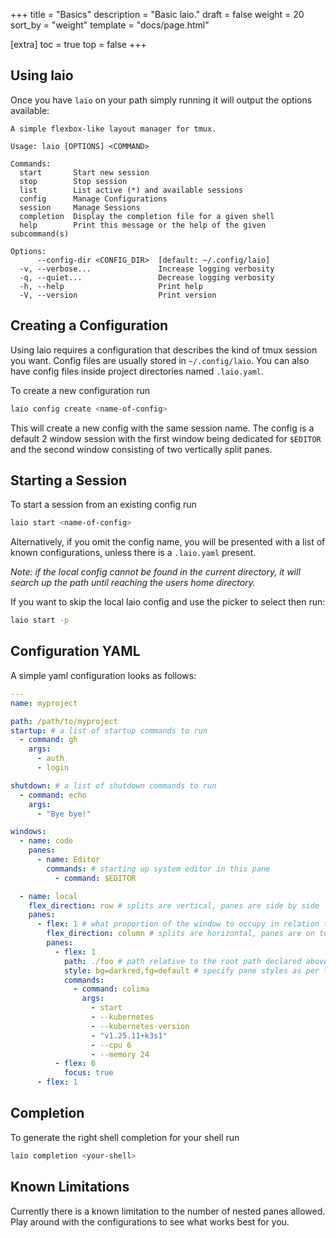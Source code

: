 +++
title = "Basics"
description = "Basic laio."
draft = false
weight = 20
sort_by = "weight"
template = "docs/page.html"

[extra]
toc = true
top = false
+++

## Using laio

Once you have `laio` on your path simply running it will output the options available:
```
A simple flexbox-like layout manager for tmux.

Usage: laio [OPTIONS] <COMMAND>

Commands:
  start       Start new session
  stop        Stop session
  list        List active (*) and available sessions
  config      Manage Configurations
  session     Manage Sessions
  completion  Display the completion file for a given shell
  help        Print this message or the help of the given subcommand(s)

Options:
      --config-dir <CONFIG_DIR>  [default: ~/.config/laio]
  -v, --verbose...               Increase logging verbosity
  -q, --quiet...                 Decrease logging verbosity
  -h, --help                     Print help
  -V, --version                  Print version

```

## Creating a Configuration

Using laio requires a configuration that describes the kind of tmux session you want. Config files are usually stored in `~/.config/laio`.
You can also have config files inside project directories named `.laio.yaml`.

To create a new configuration run
```bash
laio config create <name-of-config>
```
This will create a new config with the same session name.
The config is a default 2 window session with the first window being dedicated for `$EDITOR` and the second window consisting of two vertically split panes.

## Starting a Session

To start a session from an existing config run
```bash
laio start <name-of-config>
```
Alternatively, if you omit the config name, you will be presented with a list of known configurations, unless there is a `.laio.yaml` present.

*Note: if the local config cannot be found in the current directory, it will search up the path until reaching the users home directory.*

If you want to skip the local laio config and use the picker to select then run:
```bash
laio start -p
```

## Configuration YAML

A simple yaml configuration looks as follows:
```yaml
---
name: myproject

path: /path/to/myproject
startup: # a list of startup commands to run
  - command: gh
    args:
      - auth
      - login

shutdown: # a list of shutdown commands to run
  - command: echo
    args:
      - "Bye bye!"

windows:
  - name: code
    panes:
      - name: Editor
        commands: # starting up system editor in this pane
          - command: $EDITOR

  - name: local
    flex_direction: row # splits are vertical, panes are side by side
    panes:
      - flex: 1 # what proportion of the window to occupy in relation to the other splits
        flex_direction: column # splits are horizontal, panes are on top of each other
        panes:
          - flex: 1
            path: ./foo # path relative to the root path declared above
            style: bg=darkred,fg=default # specify pane styles as per tmux options
            commands:
              - command: colima
                args:
                  - start
                  - --kubernetes
                  - --kubernetes-version
                  - "v1.25.11+k3s1"
                  - --cpu 6
                  - --memory 24
          - flex: 6
            focus: true
      - flex: 1
```

## Completion

To generate the right shell completion for your shell run
```bash
laio completion <your-shell>
```

## Known Limitations

Currently there is a known limitation to the number of nested panes allowed.
Play around with the configurations to see what works best for you.

